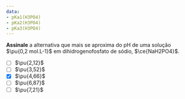 ```yaml
---
data:
- pKa1(H3PO4)
- pKa2(H3PO4)
- pKa3(H3PO4)
---
```


**Assinale** a alternativa que mais se aproxima do $\mathrm{pH}$ de uma solução $\pu{0,2 mol.L-1}$ em dihidrogenofosfato de sódio, $\ce{NaH2PO4}$.

- [ ] $\pu{2,12}$
- [ ] $\pu{3,52}$
- [x] $\pu{4,66}$
- [ ] $\pu{6,87}$
- [ ] $\pu{7,21}$
